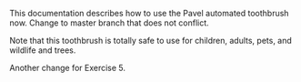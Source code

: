 This documentation describes how to use the Pavel automated toothbrush now.
Change to master branch that does not conflict.

Note that this toothbrush is totally safe to use for children, adults, pets, and wildlife and trees.

Another change for Exercise 5.
